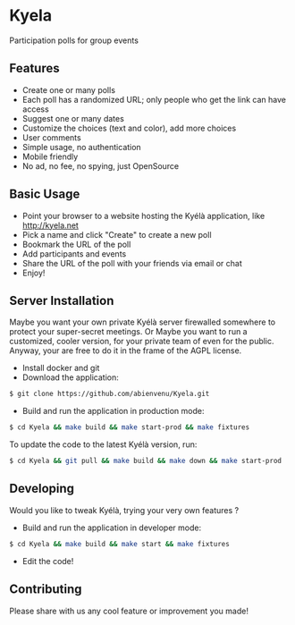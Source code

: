 Kyela
=====

Participation polls for group events

Features
--------

* Create one or many polls
* Each poll has a randomized URL; only people who get the link can have access
* Suggest one or many dates
* Customize the choices (text and color), add more choices
* User comments
* Simple usage, no authentication
* Mobile friendly
* No ad, no fee, no spying, just OpenSource

Basic Usage
-----------

* Point your browser to a website hosting the Kyélà application, like http://kyela.net
* Pick a name and click "Create" to create a new poll
* Bookmark the URL of the poll
* Add participants and events
* Share the URL of the poll with your friends via email or chat
* Enjoy!

Server Installation
-------------------

Maybe you want your own private Kyélà server firewalled somewhere to protect your super-secret meetings.
Or Maybe you want to run a customized, cooler version, for your private team of even for the public.
Anyway, your are free to do it in the frame of the AGPL license.

* Install docker and git
* Download the application:
```bash
$ git clone https://github.com/abienvenu/Kyela.git
```
* Build and run the application in production mode:
```bash
$ cd Kyela && make build && make start-prod && make fixtures
```

To update the code to the latest Kyélà version, run:
```bash
$ cd Kyela && git pull && make build && make down && make start-prod
```

Developing
----------

Would you like to tweak Kyélà, trying your very own features ?

* Build and run the application in developer mode:
```bash
$ cd Kyela && make build && make start && make fixtures
```
* Edit the code!

Contributing
------------

Please share with us any cool feature or improvement you made!
